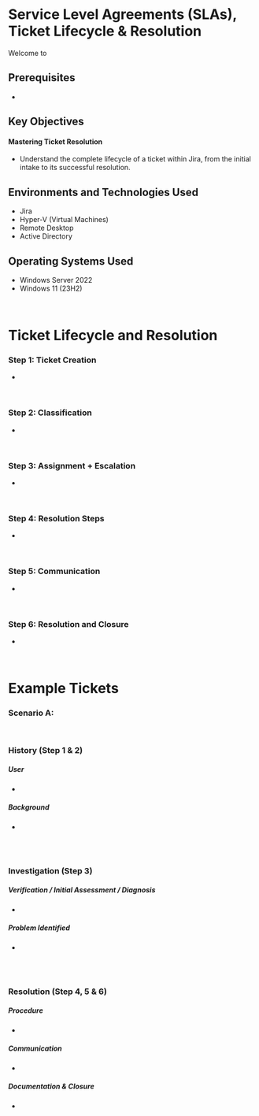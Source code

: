 <h1> Service Level Agreements (SLAs), Ticket Lifecycle & Resolution </h1>


<p>Welcome to </p>

<h2>Prerequisites</h2>

- 

<h2>Key Objectives</h2>

<h4>Mastering Ticket Resolution</h4>

- Understand the complete lifecycle of a ticket within Jira, from the initial intake to its successful resolution.



<h2>Environments and Technologies Used</h2>

- Jira
- Hyper-V (Virtual Machines)
- Remote Desktop
- Active Directory

<h2>Operating Systems Used </h2>

- Windows Server 2022
- Windows 11 (23H2)


<br>



<h1>Ticket Lifecycle and Resolution</h1>

<h3>Step 1: Ticket Creation </h3>
<p> </p>

- 

<br>


<h3>Step 2: Classification </h3>
<p></p>

- 

<br>


<h3>Step 3: Assignment + Escalation</h3>
<p></p>

- 

<br>



<h3>Step 4: Resolution Steps</h3>
<p></p>

- 

<br>


<h3>Step 5: Communication</h3>
<p></p>

- 

<br>


<h3>Step 6: Resolution and Closure</h3>
<p></p>

- 

<br>



<h1>Example Tickets</h1>

<h3>Scenario A: </h3>

<br>

<h3>History (Step 1 & 2)</h3>

<h5><strong>User</strong> </h5>

- 

<h5>Background</h5>

- 



<br>
<br>

<h3>Investigation (Step 3)</h3>

<h5> Verification / Initial Assessment / Diagnosis</h5>

- 


<h5>Problem Identified</h5>

- 

<br>
<br>

<h3>Resolution (Step 4, 5 & 6)</h3>


<h5>Procedure</h5>

- 



<h5>Communication</h5>

- 

<h5>Documentation & Closure</h5>

- 


